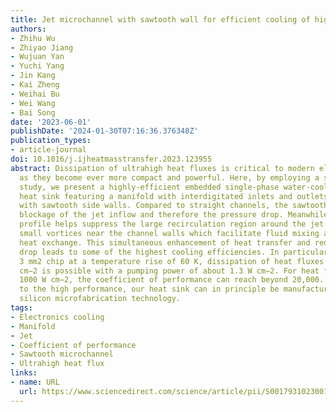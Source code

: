 ```yaml
---
title: Jet microchannel with sawtooth wall for efficient cooling of high-power electronics
authors:
- Zhihu Wu
- Zhiyao Jiang
- Wujuan Yan
- Yuchi Yang
- Jin Kang
- Kai Zheng
- Weihai Bu
- Wei Wang
- Bai Song
date: '2023-06-01'
publishDate: '2024-01-30T07:16:36.376348Z'
publication_types:
- article-journal
doi: 10.1016/j.ijheatmasstransfer.2023.123955
abstract: Dissipation of ultrahigh heat fluxes is critical to modern electronic chips
  as they become ever more compact and powerful. Here, by employing a systematic numerical
  study, we present a highly-efficient embedded single-phase water-cooled silicon
  heat sink featuring a manifold with interdigitated inlets and outlets and jet microchannels
  with sawtooth side walls. Compared to straight channels, the sawtooth walls reduce
  blockage of the jet inflow and therefore the pressure drop. Meanwhile, the sawtooth
  profile helps suppress the large recirculation region around the jet inlet and generate
  small vortices near the channel walls which facilitate fluid mixing and enhance
  heat exchange. This simultaneous enhancement of heat transfer and reduction of pressure
  drop leads to some of the highest cooling efficiencies. In particular, for a 3 ×
  3 mm2 chip at a temperature rise of 60 K, dissipation of heat fluxes over 2100 W
  cm−2 is possible with a pumping power of about 1.3 W cm−2. For heat fluxes around
  1000 W cm−2, the coefficient of performance can reach beyond 20,000. In addition
  to the high performance, our heat sink can in principle be manufactured via standard
  silicon microfabrication technology.
tags:
- Electronics cooling
- Manifold
- Jet
- Coefficient of performance
- Sawtooth microchannel
- Ultrahigh heat flux
links:
- name: URL
  url: https://www.sciencedirect.com/science/article/pii/S0017931023001102
---
```


